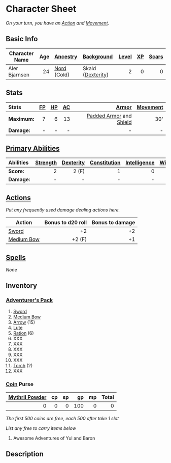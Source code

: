 # Character Sheet

*On your turn, you have an [Action](../../../Game%20Procedures/Core%20Procedures/Action.md) and [Movement](../../../Game%20Procedures/Combat/Movement.md).*

## Basic Info

| Character Name | Age | [Ancestry](../../../Player%20Characters/Ancenstries/Ancestry.md)             | [Background](../../../Player%20Characters/Backgrounds/Background.md)                  | [Level](../../../Player%20Characters/Derived%20Statistics/Level.md) | [XP](../../../Player%20Characters/Derived%20Statistics/Experience%20Points.md) | [Scars](../../../Player%20Characters/Derived%20Statistics/Scars.md) |
| -------------- | --: | :--------------------------------------------------------------------------- | :------------------------------------------------------------------------------------ | ------------------------------------------------------------------: | -----------------------------------------------------------------------------: | ------------------------------------------------------------------: |
| Aler Bjarnsen  |  24 | [Nord](../../../Player%20Characters/Ancenstries/Mechanical/Primal.md) (Cold) | Skald ([Dexterity](../../../Player%20Characters/The%20Ability%20Scores/Dexterity.md)) |                                                                   2 |                                                                              0 |                                                                   0 |

## Stats

| Stats        | [FP](../../../Player%20Characters/Derived%20Statistics/Fatigue%20Points.md) | [HP](../../../Player%20Characters/Derived%20Statistics/Health%20Points.md) | [AC](../../../Player%20Characters/Derived%20Statistics/Armor%20Class.md) |                                                                                                                     [Armor](../../../Items%20and%20Gear/Armor/Armor.md) | [Movement](../../../Game%20Procedures/Combat/Movement.md) |
| :----------- | --------------------------------------------------------------------------: | -------------------------------------------------------------------------: | -----------------------------------------------------------------------: | ----------------------------------------------------------------------------------------------------------------------------------------------------------------------: | --------------------------------------------------------: |
| **Maximum:** |                                                                           7 |                                                                          6 |                                                                       13 | [Padded Armor](../../../Items%20and%20Gear/Armor/Mundane%20Armor/Padded%20Armor.md) and [Shield](../../../Items%20and%20Gear/Armor/Mundane%20Armor/Mundane%20Shield.md) |                                                       30' |
| **Damage:**  |                                                                           - |                                                                          - |                                                                        - |                                                                                                                                                                       - |                                                         - |

## [Primary Abilities](../../../Player%20Characters/The%20Ability%20Scores/Ability%20Scores.md)

| Abilities   | [Strength](../../../Player%20Characters/The%20Ability%20Scores/Strength.md) | [Dexterity](../../../Player%20Characters/The%20Ability%20Scores/Dexterity.md) | [Constitution](../../../Player%20Characters/The%20Ability%20Scores/Constitution.md) | [Intelligence](../../../Player%20Characters/The%20Ability%20Scores/Intelligence.md) | [Wisdom](../../../Player%20Characters/The%20Ability%20Scores/Wisdom.md)<br> | [Charisma](../../../Player%20Characters/The%20Ability%20Scores/Charisma.md)<br> |
| :---------- | --------------------------------------------------------------------------: | ----------------------------------------------------------------------------: | ----------------------------------------------------------------------------------: | ----------------------------------------------------------------------------------: | --------------------------------------------------------------------------: | ------------------------------------------------------------------------------: |
| **Score:**  |                                                                           2 |                                                                         2 (F) |                                                                                   1 |                                                                                   0 |                                                                           0 |                                                                               1 |
| **Damage:** |                                                                           - |                                                                             - |                                                                                   - |                                                                                   - |                                                                           - |                                                                               - |

## [Actions](../../../Game%20Procedures/Core%20Procedures/Action.md)

*Put any frequently used damage dealing actions here.*

| Action                                                                                    | Bonus to d20 roll | Bonus to damage |
| ----------------------------------------------------------------------------------------- | ----------------: | --------------: |
| [Sword](../../../Items%20and%20Gear/Weapons/Melee%20Weapons/Medium%20Skilled%20Weapon.md) |                +2 |              +2 |
| [Medium Bow](../../../Items%20and%20Gear/Weapons/Ranged%20Weapons/Medium%20Bow.md)        |            +2 (F) |              +1 |

## [Spells](../../../Magic/Spells.md)

*None*

## Inventory

### [Adventurer's Pack](../../../Items%20and%20Gear/Gear/100%20Coins/Adventurer's%20Pack.md)

1. [Sword](../../../Items%20and%20Gear/Weapons/Melee%20Weapons/Medium%20Skilled%20Weapon.md)
2. [Medium Bow](../../../Items%20and%20Gear/Weapons/Ranged%20Weapons/Medium%20Bow.md)
3. [Arrow](../../../Items%20and%20Gear/Weapons/Ammo/Arrow.md) (15)
4. [Lute](../../../Items%20and%20Gear/Gear/100%20Coins/Complex%20Instrument.md)
5. [Ration](../../../Items%20and%20Gear/Gear/1%20Coin/Ration.md) (6)
6. XXX
7. XXX
8. XXX
9. XXX
10. XXX
11. [Torch](../../../Items%20and%20Gear/Gear/1%20Coin/Torch.md) (2)
12. XXX

### [Coin](../../../Resources%20for%20GMs/Economy/Coins.md) Purse

| [Mythril Powder](../../../Magic/Spellcasting/Mythril.md) |  cp |  sp |  gp |  mp | Total |
| -------------------------------------------------------: | --: | --: | --: | --: | ----: |
|                                                        0 |   0 |   0 | 100 |   0 |     0 |

*The first 500 coins are free, each 500 after take 1 slot*

*List any free to carry items below*

1. Awesome Adventures of Yul and Baron

## Description
